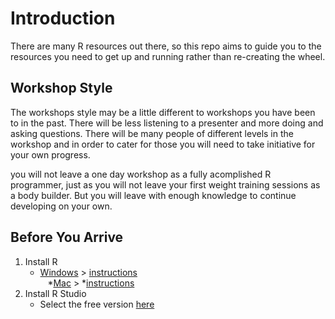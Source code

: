 # Introduction
There are many R resources out there, so this repo aims to guide you to the resources you need to get up and running rather than re-creating the wheel. 

## Workshop Style
The workshops style may be a little different to workshops you have been to in the past. There will be less listening to a presenter and more doing and asking questions. There will be many people of different levels in the workshop and in order to cater for those you will need to take initiative for your own progress. 

you will not leave a one day workshop as a fully acomplished R programmer, just as you will not leave your first weight training sessions as a body builder. But you will leave with enough knowledge to continue developing on your own. 

## Before You Arrive

1. Install R   
    * [Windows](https://cran.r-project.org/bin/windows/base/) > [instructions](https://medium.com/@GalarnykMichael/install-r-and-rstudio-on-windows-5f503f708027)        
    *[Mac](https://cran.r-project.org/bin/macosx/)  > *[instructions](https://medium.com/@GalarnykMichael/install-r-and-rstudio-on-mac-e911606ce4f4)       
2. Install R Studio   
    * Select the free version [here](https://www.rstudio.com/products/rstudio/download/)    

